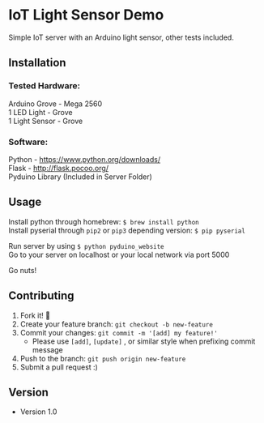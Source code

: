 # IoT Light Sensor Demo
Simple IoT server with an Arduino light sensor, other tests included.

## Installation
### Tested Hardware:
Arduino Grove - Mega 2560  
1 LED Light - Grove  
1 Light Sensor - Grove  

### Software:
Python - https://www.python.org/downloads/  
Flask - http://flask.pocoo.org/  
Pyduino Library (Included in Server Folder)  

## Usage
Install python through homebrew: `$ brew install python`  
Install pyserial through `pip2` or `pip3` depending version: `$ pip pyserial`  

Run server by using `$ python pyduino_website`  
Go to your server on localhost or your local network via port 5000  

Go nuts!

## Contributing
1. Fork it! :fork_and_knife:
2. Create your feature branch: `git checkout -b new-feature`
3. Commit your changes: `git commit -m '[add] my feature!'`
    - Please use `[add]`, `[update]` , or similar style when prefixing commit message
4. Push to the branch: `git push origin new-feature`
5. Submit a pull request :)

## Version
* Version 1.0
